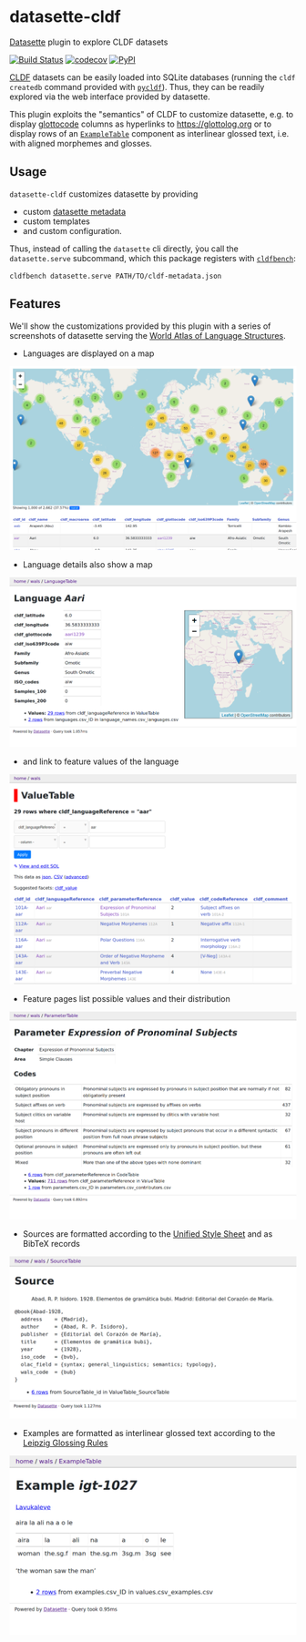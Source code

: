 # datasette-cldf

[Datasette](https://datasette.readthedocs.io/en/stable/) plugin to explore CLDF datasets

[![Build Status](https://github.com/cldf/datasette-cldf/workflows/tests/badge.svg)](https://github.com/cldf/datasette-cldf/actions?query=workflow%3Atests)
[![codecov](https://codecov.io/gh/cldf/datasette-cldf/branch/master/graph/badge.svg)](https://codecov.io/gh/cldf/datasette-cldf)
[![PyPI](https://img.shields.io/pypi/v/datasette-cldf.svg)](https://pypi.org/project/datasette-cldf)


[CLDF](https://cldf.clld.org) datasets can be easily loaded into SQLite databases 
(running the `cldf createdb` command provided with [`pycldf`](https://pypi.org/project/pycldf)). Thus, they can be readily explored via the web interface provided by
datasette.

This plugin exploits the "semantics" of CLDF to customize datasette, e.g. to display
[glottocode](https://cldf.clld.org/v1.0/terms.rdf#glottocode) columns as hyperlinks to https://glottolog.org or to display rows of an [`ExampleTable`](https://github.com/cldf/cldf/tree/master/components/examples) component as interlinear glossed text, i.e. with
aligned morphemes and glosses.


## Usage

`datasette-cldf` customizes datasette by providing
- custom [datasette metadata](https://datasette.readthedocs.io/en/stable/metadata.html)
- custom templates
- and custom configuration.

Thus, instead of calling the `datasette` cli directly, ỳou call the `datasette.serve` subcommand, which this package registers with [`cldfbench`](https://github.com/cldf/cldfbench/blob/master/README.md#commands):
```shell script
cldfbench datasette.serve PATH/TO/cldf-metadata.json
```


## Features

We'll show the customizations provided by this plugin with a series of screenshots
of datasette serving the [World Atlas of Language Structures](https://github.com/cldf/cldfbench/blob/master/README.md#commands).

- Languages are displayed on a map

![](doc/wals_languages_map.png)

- Language details also show a map

![](doc/wals_language_details.png)

- and link to feature values of the language

![](doc/wals_values_for_language.png)

- Feature pages list possible values and their distribution

![](doc/wals_feature.png)

- Sources are formatted according to the [Unified Style Sheet](https://www.linguisticsociety.org/resource/unified-style-sheet) and as BibTeX records

![](doc/wals_source.png)

- Examples are formatted as interlinear glossed text according to the [Leipzig Glossing Rules](https://www.eva.mpg.de/lingua/resources/glossing-rules.php)

![](doc/wals_igt.png)
